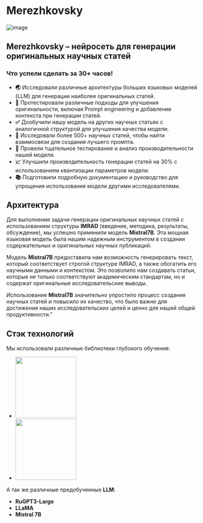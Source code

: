 # Merezhkovsky
![image](https://github.com/sharafetdinov42/CheckAI_ikanam/assets/148991752/4ab56a79-735a-433d-b17e-ef635da03f4e)
## Merezhkovsky – нейросеть для генерации оригинальных научных статей 

### Что успели сделать за 30+ часов!
- **🌏** Исследовали различные архитектуры больших языковых моделей (LLM) для генерации наиболее оригинальных статей.
- **📕** Протестировали различные подходы для улучшения оригинальности, включая Prompt engineering и добавление контекста при генерации статей.
- **✅** Дообучили нашу модель на других научных статьях с аналогичной структурой для улучшения качества модели.
- **💾** Исследовали более 500+ научных статей, чтобы найти взаимосвязи для создания лучшего промпта.
- **🧪** Провели тщательное тестирование и анализ производительности нашей модели.
- **📈** Улучшили производительность генерации статей на 30% с использованием квантизации параметров модели.
- **📚** Подготовили подробную документацию и руководство для упрощения использования модели другими исследователями.

## Архитектура
Для выполнения задачи генерации оригинальных научных статей с использованием структуры **IMRAD** (введение, методика, результаты, обсуждение), мы успешно применили модель **Mistral7B**. Эта мощная языковая модель была нашим надежным инструментом в создании содержательных и оригинальных научных публикаций.

Модель **Mistral7B** предоставила нам возможность генерировать текст, который соответствует строгой структуре IMRAD, а также обогатить его научными данными и контекстом. Это позволило нам создавать статьи, которые не только соответствуют академическим стандартам, но и содержат оригинальные исследовательские выводы.

Использование **Mistral7B** значительно упростило процесс создания научных статей и повысило их качество, что было важно для достижения наших исследовательских целей и ценно для нашей общей продуктивности."

## Стэк технологий
Мы использовали различные библиотеки глубокого обучения:
- <img src="https://upload.wikimedia.org/wikipedia/commons/9/96/Pytorch_logo.png" width="160" />
- <img src="https://pybuddy.com/media/transformers-github-2022.png" width="160" />

А так же различные предобученные **LLM**:
- **RuGPT3-Large**
- **LLaMA**
- **Mistral 7B**
